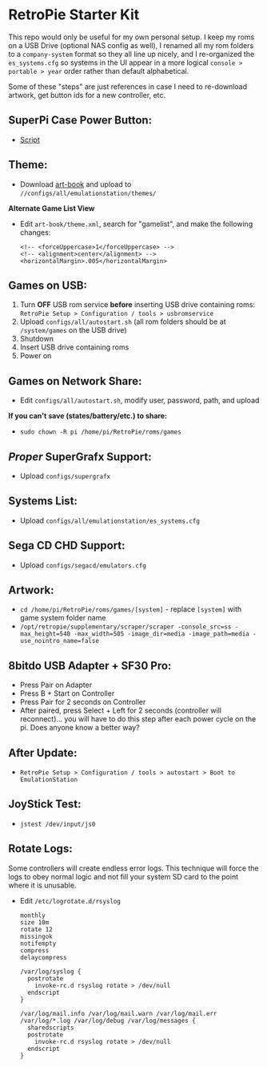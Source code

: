 RetroPie Starter Kit
====================

This repo would only be useful for my own personal setup. I keep my roms on a USB Drive (optional NAS config as well), I renamed all my rom folders to a `company-system` format so they all line up nicely, and I re-organized the `es_systems.cfg` so systems in the UI appear in a more logical `console > portable > year` order rather than default alphabetical.

Some of these "steps" are just references in case I need to re-download artwork, get button ids for a new controller, etc.

SuperPi Case Power Button:
--------------------------
+ [Script](https://github.com/RetroFlag/retroflag-picase)

Theme:
-------
+ Download [art-book](https://github.com/anthonycaccese/es-theme-art-book) and upload to `//configs/all/emulationstation/themes/`

__Alternate Game List View__
+ Edit `art-book/theme.xml`, search for "gamelist", and make the following changes:

      <!-- <forceUppercase>1</forceUppercase> -->
      <!-- <alignment>center</alignment> -->
      <horizontalMargin>.005</horizontalMargin>

Games on USB:
-------------
1. Turn __OFF__ USB rom service __before__ inserting USB drive containing roms:  
`RetroPie Setup > Configuration / tools > usbromservice`
2. Upload `configs/all/autostart.sh` (all rom folders should be at `/system/games` on the USB drive)
3. Shutdown
4. Insert USB drive containing roms
5. Power on

Games on Network Share:
-----------------------
+ Edit `configs/all/autostart.sh`, modify user, password, path, and upload

__If you can't save (states/battery/etc.) to share:__
- `sudo chown -R pi /home/pi/RetroPie/roms/games`

*Proper* SuperGrafx Support:
--------------------------
+ Upload `configs/supergrafx`

Systems List:
-------------
+ Upload `configs/all/emulationstation/es_systems.cfg`

Sega CD CHD Support:
--------------------
+ Upload `configs/segacd/emulators.cfg`

Artwork:
--------
+ `cd /home/pi/RetroPie/roms/games/[system]` - replace `[system]` with game system folder name
+ `/opt/retropie/supplementary/scraper/scraper -console_src=ss -max_height=540 -max_width=505 -image_dir=media -image_path=media -use_nointro_name=false`

8bitdo USB Adapter + SF30 Pro:
------------------------------
+ Press Pair on Adapter
+ Press B + Start on Controller
+ Press Pair for 2 seconds on Controller
+ After paired, press Select + Left for 2 seconds (controller will reconnect)... you will have to do this step after each power cycle on the pi. Does anyone know a better way?

After Update:
-------------
+ `RetroPie Setup > Configuration / tools > autostart > Boot to EmulationStation`

JoyStick Test:
--------------
+ `jstest /dev/input/js0`

Rotate Logs:
------------
Some controllers will create endless error logs. This technique will force the logs to obey normal logic and not fill your system SD card to the point where it is unusable.

+ Edit `/etc/logrotate.d/rsyslog`

      monthly
      size 10m
      rotate 12
      missingok
      notifempty
      compress
      delaycompress

      /var/log/syslog {
        postrotate
          invoke-rc.d rsyslog rotate > /dev/null
        endscript
      }

      /var/log/mail.info /var/log/mail.warn /var/log/mail.err
      /var/log/*.log /var/log/debug /var/log/messages {
        sharedscripts
        postrotate
          invoke-rc.d rsyslog rotate > /dev/null
        endscript
      }
